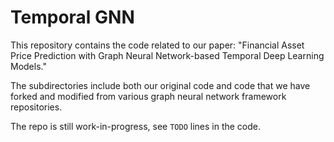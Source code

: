 # Temporal GNN

This repository contains the code related to our paper: "Financial Asset Price Prediction with Graph Neural Network-based Temporal Deep Learning Models."

The subdirectories include both our original code and code that we have forked and modified from various graph neural network framework repositories.

The repo is still work-in-progress, see `TODO` lines in the code.
